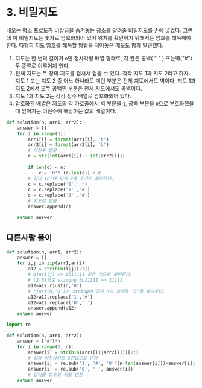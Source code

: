 # 3. 비밀지도

네오는 평소 프로도가 비상금을 숨겨놓는 장소를 알려줄 비밀지도를 손에 넣었다. 그런데 이 비밀지도는 숫자로 암호화되어 있어 위치를 확인하기 위해서는 암호를 해독해야 한다. 다행히 지도 암호를 해독할 방법을 적어놓은 메모도 함께 발견했다.

1. 지도는 한 변의 길이가 `n`인 정사각형 배열 형태로, 각 칸은 공백( " " ) 또는벽("#") 두 종류로 이루어져 있다.
2. 전체 지도는 두 장의 지도를 겹쳐서 얻을 수 있다. 각각 지도 1과 지도 2라고 하자. 지도 1 또는 지도 2 중 어느 하나라도 벽인 부분은 전체 지도에서도 벽이다. 지도 1과 지도 2에서 모두 공백인 부분은 전체 지도에서도 공백이다.
3. 지도 1과 지도 2는 각각 정수 배열로 암호화되어 있다.
4. 암호화된 배열은 지도의 각 가로줄에서 벽 부분을 `1`, 공백 부분을 `0`으로 부호화했을 때 얻어지는 이진수에 해당하는 값의 배열이다.

```python
def solution(n, arr1, arr2):
    answer = []
    for i in range(n):
        arr1[i] = format(arr1[i], 'b')
        arr2[i] = format(arr2[i], 'b')
        # 이진수 변환
        c = str(int(arr1[i]) + int(arr2[i]))
        
        if len(c) < n:
            c = '0'* (n-len(c)) + c
        # 길이 (n)에 맞게 0을 추가로 붙여준다.    
        c = c.replace('0',' ')  
        c = c.replace('1' ,'#')  
        c = c.replace('2' ,'#')  
        # 지도로 변환
        answer.append(c)

    return answer
```



## 다른사람 풀이

```python
def solution(n, arr1, arr2):
    answer = []
    for i,j in zip(arr1,arr2):
        a12 = str(bin(i|j)[2:])
        # bin(i|j) => 0b11111 같은 식으로 출력된다.
        # [2:0]으로 slicing 0b11111 => 11111
        a12=a12.rjust(n,'0')
        # rjust(n,'0')는 string에 길이 n이 되게끔 '0'을 붙여준다.
        a12=a12.replace('1','#')
        a12=a12.replace('0',' ')
        answer.append(a12)
    return answer
```

```python
import re

def solution(n, arr1, arr2):
    answer = ["#"]*n
    for i in range(0, n):
        answer[i] = str(bin(arr1[i]|arr2[i]))[2:]
        # 위와 마찬가지로 2진법으로 변환
        answer[i] = re.sub('1', '#', '0'*(n-len(answer[i]))+answer[i])
        answer[i] = re.sub('0', ' ', answer[i])
        # 길이를 맞추고 지도 변환
    return answer
```

